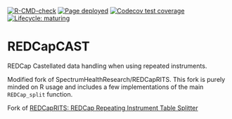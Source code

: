 <!-- badges: start -->
[![R-CMD-check](https://github.com/agdamsbo/REDCapCAST/actions/workflows/R-CMD-check.yaml/badge.svg)](https://github.com/agdamsbo/REDCapCAST/actions/workflows/R-CMD-check.yaml)
[![Page deployed](https://github.com/agdamsbo/REDCapCAST/actions/workflows/pages/pages-build-deployment/badge.svg)](https://github.com/agdamsbo/REDCapCAST/actions/workflows/pages/pages-build-deployment)
[![Codecov test coverage](https://codecov.io/gh/agdamsbo/REDCapCAST/branch/master/graph/badge.svg)](https://app.codecov.io/gh/agdamsbo/REDCapCAST?branch=master)
[![Lifecycle:
maturing](https://img.shields.io/badge/lifecycle-maturing-blue.svg)](https://lifecycle.r-lib.org/articles/stages.html)
<!-- badges: end -->

# REDCapCAST
REDCap Castellated data handling when using repeated instruments.

Modified fork of SpectrumHealthResearch/REDCapRITS. This fork is purely minded on R usage and includes a few implementations of the main `REDCap_split` function.

Fork of [REDCapRITS: REDCap Repeating Instrument Table Splitter](https://github.com/SpectrumHealthResearch/REDCapRITS)

